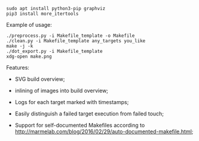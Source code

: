     sudo apt install python3-pip graphviz
    pip3 install more_itertools

Example of usage:

    ./preprocess.py -i Makefile_template -o Makefile
    ./clean.py -i Makefile_template any_targets you_like
    make -j -k
    ./dot_export.py -i Makefile_template
    xdg-open make.png

Features:

* SVG build overview;

* inlining of images into build overview;

* Logs for each target marked with timestamps;

* Easily distinguish a failed target execution from failed touch;

* Support for self-documented Makefiles according to 
http://marmelab.com/blog/2016/02/29/auto-documented-makefile.html;